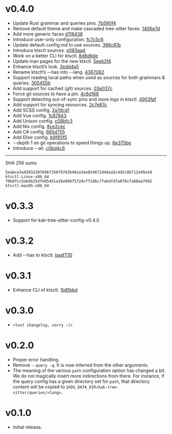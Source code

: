 # v0.4.0

- Update Rust grammar and queries pins. [7b590f4](https://github.com/hadronized/kak-tree-sitter/commit/7b590f4)
- Remove default theme and make cascaded tree-sitter faces. [1406e7d](https://github.com/hadronized/kak-tree-sitter/commit/1406e7d)
- Add more generic faces [d118438](https://github.com/hadronized/kak-tree-sitter/commit/d118438)
- Introduce user-only configuration. [fc7c5c6](https://github.com/hadronized/kak-tree-sitter/commit/fc7c5c6)
- Update default-config.md to use sources. [386c81b](https://github.com/hadronized/kak-tree-sitter/commit/386c81b)
- Introduce ktsctl sources. [e083aad](https://github.com/hadronized/kak-tree-sitter/commit/e083aad)
- Work on a better CLI for ktsctl. [8d8d6de](https://github.com/hadronized/kak-tree-sitter/commit/8d8d6de)
- Update man pages for the new ktsctl. [5eeb2f4](https://github.com/hadronized/kak-tree-sitter/commit/5eeb2f4)
- Enhance ktsctl’s look. [3edd4a5](https://github.com/hadronized/kak-tree-sitter/commit/3edd4a5)
- Rename ktsctl’s --has into --lang. [4367082](https://github.com/hadronized/kak-tree-sitter/commit/4367082)
- Support reading local paths when used as sources for both grammars & queries. [305455b](https://github.com/hadronized/kak-tree-sitter/commit/305455b)
- Add support for cached (git) sources. [03e037c](https://github.com/hadronized/kak-tree-sitter/commit/03e037c)
- Force git sources to have a pin. [4c6d168](https://github.com/hadronized/kak-tree-sitter/commit/4c6d168)
- Support detecting out-of-sync pins and more logs in ktsctl. [4903faf](https://github.com/hadronized/kak-tree-sitter/commit/4903faf)
- Add support for syncing resources. [2c7e87c](https://github.com/hadronized/kak-tree-sitter/commit/2c7e87c)
- Add SCSS config. [2a7dcd1](https://github.com/hadronized/kak-tree-sitter/commit/2a7dcd1)
- Add Vue config. [1c87643](https://github.com/hadronized/kak-tree-sitter/commit/1c87643)
- Add Unison config. [c08bfc3](https://github.com/hadronized/kak-tree-sitter/commit/c08bfc3)
- Add Nix config. [8ce2cec](https://github.com/hadronized/kak-tree-sitter/commit/8ce2cec)
- Add C# config. [665d755](https://github.com/hadronized/kak-tree-sitter/commit/665d755)
- Add Elixir config. [b9f85f5](https://github.com/hadronized/kak-tree-sitter/commit/b9f85f5)
- --depth 1 on git operations to speed things up. [6e375be](https://github.com/hadronized/kak-tree-sitter/commit/6e375be)
- Introduce --all. [c0bd4c8](https://github.com/hadronized/kak-tree-sitter/commit/c0bd4c8)

---

SHA 256 sums

```
5eabce3a45932207046f356f9763b402a3ee02467244daa5c4d2c8b712e99a3d  ktsctl.Linux-x86_64
70b8fcc5a6db25dfe05451a18a09875724cff2d6c7fabdfd7a078cfa68ea7692  ktsctl.macOS-x86_64
```

# v0.3.3

- Support for kak-tree-sitter-config-v0.4.0

# v0.3.2

- Add --has to ktsctl. [baaf735](https://github.com/hadronized/kak-tree-sitter/commit/baaf735)

# v0.3.1

- Enhance CLI of ktsctl. [1b8fbbd](https://github.com/hadronized/kak-tree-sitter/commit/1b8fbbd)

# v0.3.0

- `<lost changelog, sorry :(>`

# v0.2.0

- Proper error handling.
- Remove `--query -q`. It is now inferred from the other arguments.
- The meaning of the various `path` configuration option has changed a bit. We do not magically insert more
  indirections from there. For instance, if the query config has a given directory set for `path`, that directory
  content will be copied to `$XDG_DATA_DIR/kak-tree-sitter/queries/<lang>`.


# v0.1.0

- Initial release.
